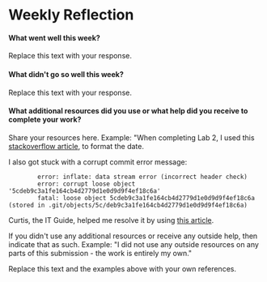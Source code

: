 # Weekly Reflection

#### What went well this week? 

Replace this text with your response. 

#### What didn't go so well this week? 

Replace this text with your response.  

#### What additional resources did you use or what help did you receive to complete your work? 

Share your resources here. Example: "When completing Lab 2, I used this [stackoverflow article](https://stackoverflow.com/questions/28177370/how-to-format-localdate-to-string), to format the date.   

I also got stuck with a corrupt commit error message: 
			
			error: inflate: data stream error (incorrect header check)
			error: corrupt loose object '5cdeb9c3a1fe164cb4d2779d1e0d9d9f4ef18c6a'
			fatal: loose object 5cdeb9c3a1fe164cb4d2779d1e0d9d9f4ef18c6a (stored in .git/objects/5c/deb9c3a1fe164cb4d2779d1e0d9d9f4ef18c6a) 
			
Curtis, the IT Guide, helped me resolve it by using [this article](https://stackoverflow.com/questions/12571557/fixing-a-corrupt-loose-object-as-a-commit-in-git).

If you didn't use any additional resources or receive any outside help, then indicate that as such. Example: "I did not use any outside resources on any parts of this submission - the work is entirely my own."

Replace this text and the examples above with your own references. 